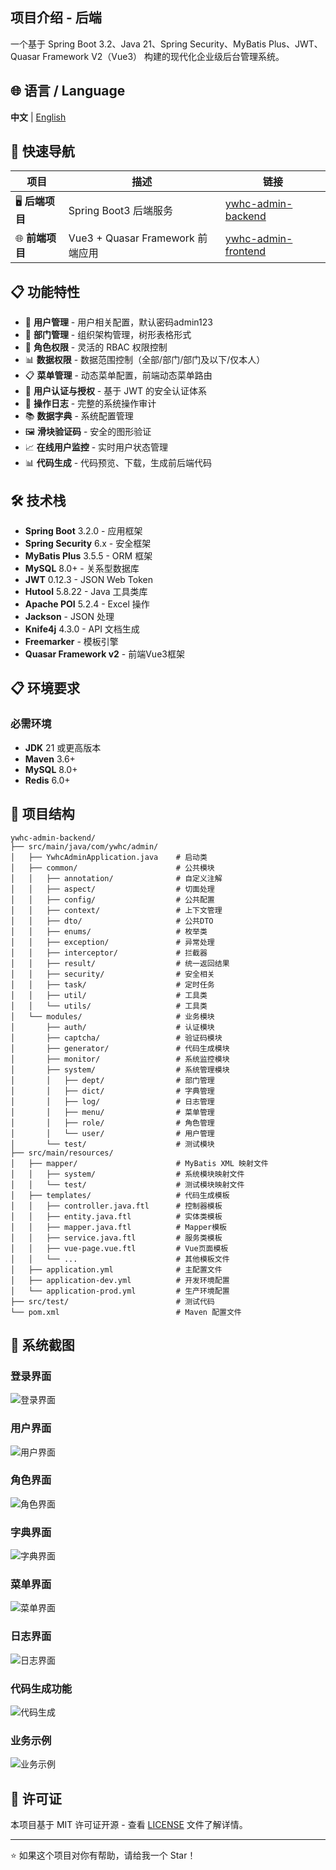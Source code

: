 ## 项目介绍 - 后端

一个基于 Spring Boot 3.2、Java 21、Spring Security、MyBatis Plus、JWT、Quasar Framework V2（Vue3） 构建的现代化企业级后台管理系统。

## 🌐 语言 / Language

**中文** | [English](README-en.md)

## 🔗 快速导航

| 项目 | 描述 | 链接 |
|------|------|------|
| 🖥️ **后端项目** | Spring Boot3 后端服务 | [ywhc-admin-backend](https://github.com/RandolphChin/ywhc-admin-backend.git) |
| 🌐 **前端项目** | Vue3 + Quasar Framework 前端应用 | [ywhc-admin-frontend](https://github.com/RandolphChin/ywhc-admin-frontend.git) |


## 📋 功能特性

- 👥 **用户管理** - 用户相关配置，默认密码admin123
- 🏢 **部门管理** - 组织架构管理，树形表格形式
- 🎯 **角色权限** - 灵活的 RBAC 权限控制
- 📊 **数据权限** - 数据范围控制（全部/部门/部门及以下/仅本人）
- 📋 **菜单管理** - 动态菜单配置，前端动态菜单路由
- 🔐 **用户认证与授权** - 基于 JWT 的安全认证体系
- 📝 **操作日志** - 完整的系统操作审计
- 📚 **数据字典** - 系统配置管理
- 🖼️ **滑块验证码** - 安全的图形验证
- 📈 **在线用户监控** - 实时用户状态管理
- 📊 **代码生成** - 代码预览、下载，生成前后端代码

## 🛠️ 技术栈

- **Spring Boot** 3.2.0 - 应用框架
- **Spring Security** 6.x - 安全框架
- **MyBatis Plus** 3.5.5 - ORM 框架
- **MySQL** 8.0+ - 关系型数据库
- **JWT** 0.12.3 - JSON Web Token
- **Hutool** 5.8.22 - Java 工具类库
- **Apache POI** 5.2.4 - Excel 操作
- **Jackson** - JSON 处理
- **Knife4j** 4.3.0 - API 文档生成
- **Freemarker** - 模板引擎
- **Quasar Framework v2** - 前端Vue3框架

## 📋 环境要求

### 必需环境
- **JDK** 21 或更高版本
- **Maven** 3.6+ 
- **MySQL** 8.0+
- **Redis** 6.0+

## 📁 项目结构
```
ywhc-admin-backend/
├── src/main/java/com/ywhc/admin/
│   ├── YwhcAdminApplication.java    # 启动类
│   ├── common/                      # 公共模块
│   │   ├── annotation/              # 自定义注解
│   │   ├── aspect/                  # 切面处理
│   │   ├── config/                  # 公共配置
│   │   ├── context/                 # 上下文管理
│   │   ├── dto/                     # 公共DTO
│   │   ├── enums/                   # 枚举类
│   │   ├── exception/               # 异常处理
│   │   ├── interceptor/             # 拦截器
│   │   ├── result/                  # 统一返回结果
│   │   ├── security/                # 安全相关
│   │   ├── task/                    # 定时任务
│   │   ├── util/                    # 工具类
│   │   └── utils/                   # 工具类
│   └── modules/                     # 业务模块
│       ├── auth/                    # 认证模块
│       ├── captcha/                 # 验证码模块
│       ├── generator/               # 代码生成模块
│       ├── monitor/                 # 系统监控模块
│       ├── system/                  # 系统管理模块
│       │   ├── dept/                # 部门管理
│       │   ├── dict/                # 字典管理
│       │   ├── log/                 # 日志管理
│       │   ├── menu/                # 菜单管理
│       │   ├── role/                # 角色管理
│       │   └── user/                # 用户管理
│       └── test/                    # 测试模块
├── src/main/resources/
│   ├── mapper/                      # MyBatis XML 映射文件
│   │   ├── system/                  # 系统模块映射文件
│   │   └── test/                    # 测试模块映射文件
│   ├── templates/                   # 代码生成模板
│   │   ├── controller.java.ftl      # 控制器模板
│   │   ├── entity.java.ftl          # 实体类模板
│   │   ├── mapper.java.ftl          # Mapper模板
│   │   ├── service.java.ftl         # 服务类模板
│   │   ├── vue-page.vue.ftl         # Vue页面模板
│   │   └── ...                      # 其他模板文件
│   ├── application.yml              # 主配置文件
│   ├── application-dev.yml          # 开发环境配置
│   └── application-prod.yml         # 生产环境配置
├── src/test/                        # 测试代码
└── pom.xml                          # Maven 配置文件
```

## 📸 系统截图

### 登录界面
![登录界面](images/登录.png)

### 用户界面
![用户界面](images/用户.png)

### 角色界面
![角色界面](images/角色.png)

### 字典界面
![字典界面](images/字典.png)

### 菜单界面
![菜单界面](images/菜单.png)

### 日志界面
![日志界面](images/日志.png)

### 代码生成功能
![代码生成](images/代码生成.png)

### 业务示例
![业务示例](images/业务示例.png)

## 📄 许可证

本项目基于 MIT 许可证开源 - 查看 [LICENSE](LICENSE) 文件了解详情。

---

⭐ 如果这个项目对你有帮助，请给我一个 Star！
